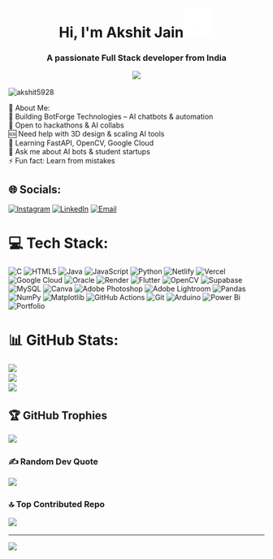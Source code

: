 <h1 align="center">Hi, I'm Akshit Jain<img src="https://github.com/Kathryn-Jie/Kathryn-Jie/blob/main/wave.gif" width="60px"/></h1>
<h3 align="center">A passionate Full Stack developer from India</h3>
<div align="center">
  <img src="https://media.giphy.com/media/M9gbBd9nbDrOTu1Mqx/giphy.gif" width="200px">
</div>

<p align="left"> <img src="https://komarev.com/ghpvc/?username=akshit5928&label=Profile%20views&color=0e75b6&style=flat" alt="akshit5928" /> </p>
 💫 About Me:
<br>🔭 Building BotForge Technologies – AI chatbots & automation  
<br>🤝 Open to hackathons & AI collabs  
<br>🆘 Need help with 3D design & scaling AI tools  
<br>🌱 Learning FastAPI, OpenCV, Google Cloud  
<br>💬 Ask me about AI bots & student startups  
<br>⚡ Fun fact: Learn from mistakes  

## 🌐 Socials:
[![Instagram](https://img.shields.io/badge/Instagram-%23E4405F.svg?logo=Instagram&logoColor=white)](https://instagram.com/akshit_jainn1)  [![LinkedIn](https://img.shields.io/badge/LinkedIn-%230077B5.svg?logo=linkedin&logoColor=white)](https://www.linkedin.com/in/akshitjainofficial/)  [![Email](https://img.shields.io/badge/Email-D14836?logo=gmail&logoColor=white)](mailto:akshitj5928@gmail.com)

# 💻 Tech Stack:
![C](https://img.shields.io/badge/c-%2300599C.svg?style=for-the-badge&logo=c&logoColor=white) 
![HTML5](https://img.shields.io/badge/html5-%23E34F26.svg?style=for-the-badge&logo=html5&logoColor=white) 
![Java](https://img.shields.io/badge/java-%23ED8B00.svg?style=for-the-badge&logo=openjdk&logoColor=white) 
![JavaScript](https://img.shields.io/badge/javascript-%23323330.svg?style=for-the-badge&logo=javascript&logoColor=%23F7DF1E) 
![Python](https://img.shields.io/badge/python-3670A0?style=for-the-badge&logo=python&logoColor=ffdd54) 
![Netlify](https://img.shields.io/badge/netlify-%23000000.svg?style=for-the-badge&logo=netlify&logoColor=#00C7B7) 
![Vercel](https://img.shields.io/badge/vercel-%23000000.svg?style=for-the-badge&logo=vercel&logoColor=white) 
![Google Cloud](https://img.shields.io/badge/GoogleCloud-%234285F4.svg?style=for-the-badge&logo=google-cloud&logoColor=white) 
![Oracle](https://img.shields.io/badge/Oracle-F80000?style=for-the-badge&logo=oracle&logoColor=white) 
![Render](https://img.shields.io/badge/Render-%46E3B7.svg?style=for-the-badge&logo=render&logoColor=white) 
![Flutter](https://img.shields.io/badge/Flutter-%2302569B.svg?style=for-the-badge&logo=Flutter&logoColor=white) 
![OpenCV](https://img.shields.io/badge/opencv-%23white.svg?style=for-the-badge&logo=opencv&logoColor=white) 
![Supabase](https://img.shields.io/badge/Supabase-3ECF8E?style=for-the-badge&logo=supabase&logoColor=white) 
![MySQL](https://img.shields.io/badge/mysql-4479A1.svg?style=for-the-badge&logo=mysql&logoColor=white) 
![Canva](https://img.shields.io/badge/Canva-%2300C4CC.svg?style=for-the-badge&logo=Canva&logoColor=white) 
![Adobe Photoshop](https://img.shields.io/badge/adobe%20photoshop-%2331A8FF.svg?style=for-the-badge&logo=adobe%20photoshop&logoColor=white) 
![Adobe Lightroom](https://img.shields.io/badge/Adobe%20Lightroom-31A8FF.svg?style=for-the-badge&logo=Adobe%20Lightroom&logoColor=white) 
![Pandas](https://img.shields.io/badge/pandas-%23150458.svg?style=for-the-badge&logo=pandas&logoColor=white) 
![NumPy](https://img.shields.io/badge/numpy-%23013243.svg?style=for-the-badge&logo=numpy&logoColor=white) 
![Matplotlib](https://img.shields.io/badge/Matplotlib-%23ffffff.svg?style=for-the-badge&logo=Matplotlib&logoColor=black) 
![GitHub Actions](https://img.shields.io/badge/github%20actions-%232671E5.svg?style=for-the-badge&logo=githubactions&logoColor=white) 
![Git](https://img.shields.io/badge/git-%23F05033.svg?style=for-the-badge&logo=git&logoColor=white) 
![Arduino](https://img.shields.io/badge/-Arduino-00979D?style=for-the-badge&logo=Arduino&logoColor=white) 
![Power Bi](https://img.shields.io/badge/power_bi-F2C811?style=for-the-badge&logo=powerbi&logoColor=black) 
![Portfolio](https://img.shields.io/badge/Portfolio-%23000000.svg?style=for-the-badge&logo=firefox&logoColor=#FF7139)

# 📊 GitHub Stats:
![](https://github-readme-stats.vercel.app/api?username=akshit5928&theme=dark&hide_border=false&include_all_commits=false&count_private=false)<br/>
![](https://nirzak-streak-stats.vercel.app/?user=akshit5928&theme=dark&hide_border=false)<br/>
![](https://github-readme-stats.vercel.app/api/top-langs/?username=akshit5928&theme=dark&hide_border=false&include_all_commits=false&count_private=false&layout=compact)

## 🏆 GitHub Trophies
![](https://github-profile-trophy.vercel.app/?username=akshit5928&theme=radical&no-frame=false&no-bg=true&margin-w=4)

### ✍️ Random Dev Quote
![](https://quotes-github-readme.vercel.app/api?type=horizontal&theme=radical)

### 🔝 Top Contributed Repo
![](https://github-contributor-stats.vercel.app/api?username=akshit5928&limit=5&theme=dark&combine_all_yearly_contributions=true)

---
[![](https://visitcount.itsvg.in/api?id=akshit5928&icon=0&color=0)](https://visitcount.itsvg.in)

<!-- Proudly created with GPRM ( https://gprm.itsvg.in ) -->
